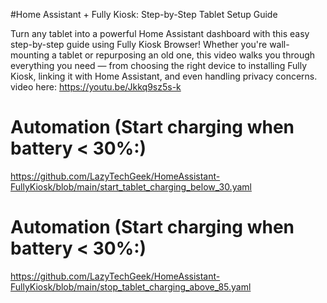 #Home Assistant + Fully Kiosk: Step-by-Step Tablet Setup Guide

Turn any tablet into a powerful Home Assistant dashboard with this easy step-by-step guide using Fully Kiosk Browser! Whether you're wall-mounting a tablet or repurposing an old one, this video walks you through everything you need — from choosing the right device to installing Fully Kiosk, linking it with Home Assistant, and even handling privacy concerns.  
video here: https://youtu.be/Jkkq9sz5s-k

# Automation (Start charging when battery < 30%:)
https://github.com/LazyTechGeek/HomeAssistant-FullyKiosk/blob/main/start_tablet_charging_below_30.yaml

# Automation (Start charging when battery < 30%:)
https://github.com/LazyTechGeek/HomeAssistant-FullyKiosk/blob/main/stop_tablet_charging_above_85.yaml
